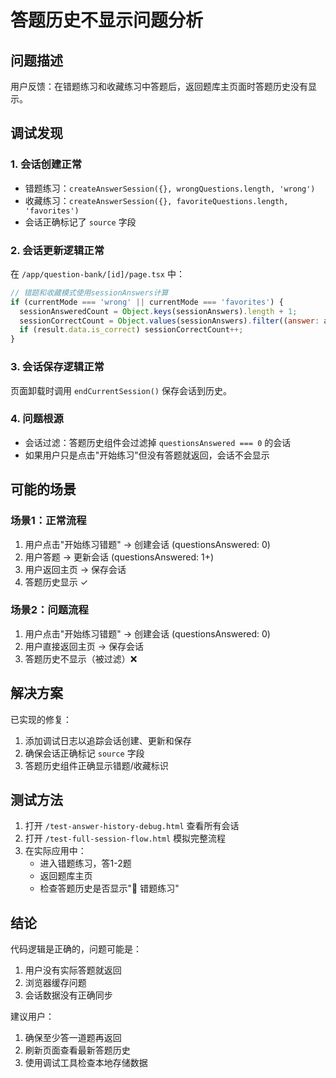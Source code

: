 # 答题历史不显示问题分析

## 问题描述
用户反馈：在错题练习和收藏练习中答题后，返回题库主页面时答题历史没有显示。

## 调试发现

### 1. 会话创建正常
- 错题练习：`createAnswerSession({}, wrongQuestions.length, 'wrong')`
- 收藏练习：`createAnswerSession({}, favoriteQuestions.length, 'favorites')`
- 会话正确标记了 `source` 字段

### 2. 会话更新逻辑正常
在 `/app/question-bank/[id]/page.tsx` 中：
```javascript
// 错题和收藏模式使用sessionAnswers计算
if (currentMode === 'wrong' || currentMode === 'favorites') {
  sessionAnsweredCount = Object.keys(sessionAnswers).length + 1;
  sessionCorrectCount = Object.values(sessionAnswers).filter((answer: any) => answer.isCorrect).length;
  if (result.data.is_correct) sessionCorrectCount++;
}
```

### 3. 会话保存逻辑正常
页面卸载时调用 `endCurrentSession()` 保存会话到历史。

### 4. 问题根源
- 会话过滤：答题历史组件会过滤掉 `questionsAnswered === 0` 的会话
- 如果用户只是点击"开始练习"但没有答题就返回，会话不会显示

## 可能的场景

### 场景1：正常流程
1. 用户点击"开始练习错题" → 创建会话 (questionsAnswered: 0)
2. 用户答题 → 更新会话 (questionsAnswered: 1+)
3. 用户返回主页 → 保存会话
4. 答题历史显示 ✓

### 场景2：问题流程
1. 用户点击"开始练习错题" → 创建会话 (questionsAnswered: 0)
2. 用户直接返回主页 → 保存会话
3. 答题历史不显示（被过滤）❌

## 解决方案

已实现的修复：
1. 添加调试日志以追踪会话创建、更新和保存
2. 确保会话正确标记 `source` 字段
3. 答题历史组件正确显示错题/收藏标识

## 测试方法

1. 打开 `/test-answer-history-debug.html` 查看所有会话
2. 打开 `/test-full-session-flow.html` 模拟完整流程
3. 在实际应用中：
   - 进入错题练习，答1-2题
   - 返回题库主页
   - 检查答题历史是否显示"🔴 错题练习"

## 结论

代码逻辑是正确的，问题可能是：
1. 用户没有实际答题就返回
2. 浏览器缓存问题
3. 会话数据没有正确同步

建议用户：
1. 确保至少答一道题再返回
2. 刷新页面查看最新答题历史
3. 使用调试工具检查本地存储数据